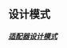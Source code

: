 ## 设计模式

##### [适配器设计模式](https://github.com/camelliaxiaohua/JavaWeb/blob/master/servlet02/document/%20Servlet%EF%BC%9A%E9%80%82%E9%85%8D%E5%99%A8%E6%80%9D%E6%83%B3.md)
